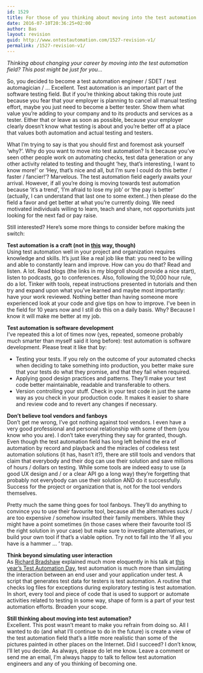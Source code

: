 ```yaml
---
id: 1529
title: For those of you thinking about moving into the test automation field
date: 2016-07-10T20:36:25+02:00
author: Bas
layout: revision
guid: http://www.ontestautomation.com/1527-revision-v1/
permalink: /1527-revision-v1/
---
```

_Thinking about changing your career by moving into the test automation field? This post might be just for you&#8230;_

So, you decided to become a test automation engineer / SDET / test automagician / &#8230; Excellent. Test automation is an important part of the software testing field. But if you&#8217;re thinking about taking this route just because you fear that your employer is planning to cancel all manual testing effort, maybe you just need to become a better tester. Show them what value you&#8217;re adding to your company and to its products and services as a tester. Either that or leave as soon as possible, because your employer clearly doesn&#8217;t know what testing is about and you&#8217;re better off at a place that values both automation and actual testing and testers.

What I&#8217;m trying to say is that you should first and foremost ask yourself &#8216;why?&#8217;. Why do you want to move into test automation? Is it because you&#8217;ve seen other people work on automating checks, test data generation or any other activity related to testing and thought &#8216;hey, that&#8217;s interesting, I want to know more!&#8217; or &#8216;Hey, that&#8217;s nice and all, but I&#8217;m sure I could do this better / faster / fancier!&#8217;? Marvelous. The test automation field eagerly awaits your arrival. However, if all you&#8217;re doing is moving towards test automation because &#8216;it&#8217;s a trend&#8217;, &#8216;I&#8217;m afraid to lose my job&#8217; or &#8216;the pay is better&#8217; (actually, I can understand that last one to some extent..) then please do the field a favor and get better at what you&#8217;re currently doing. We need motivated individuals willing to learn, teach and share, not opportunists just looking for the next fad or pay raise.

Still interested? Here&#8217;s some more things to consider before making the switch:

**Test automation is a craft (not in <a href="http://www.imdb.com/title/tt0115963/" target="_blank">this</a> way, though)**  
Using test automation well in your project and organization requires knowledge and skills. It&#8217;s just like a real job like that: you need to be willing and able to constantly learn and improve. How can you do that? Read and listen. A lot. Read blogs (the links in my blogroll should provide a nice start), listen to podcasts, go to conferences. Also, following the 10,000 hour rule, do a lot. Tinker with tools, repeat instructions presented in tutorials and then try and expand upon what you&#8217;ve learned and maybe most importantly: have your work reviewed. Nothing better than having someone more experienced look at your code and give tips on how to improve. I&#8217;ve been in the field for 10 years now and I still do this on a daily basis. Why? Because I know it will make me better at my job.

**Test automation is software development**  
I&#8217;ve repeated this a lot of times now (yes, repeated, someone probably much smarter than myself said it long before): test automation is software development. Please treat it like that by:

  * Testing your tests. If you rely on the outcome of your automated checks when deciding to take something into production, you better make sure that your tests do what they promise, and that they fail when required.
  * Applying good design practices and patterns. They&#8217;ll make your test code better maintainable, readable and transferable to others.
  * Version controlling your stuff. Check in your test code in just the same way as you check in your production code. It makes it easier to share and review code and to revert any changes if necessary.

**Don&#8217;t believe tool vendors and fanboys**  
Don&#8217;t get me wrong, I&#8217;ve got nothing against tool vendors. I even have a very good professional and personal relationship with some of them (you know who you are). I don&#8217;t take everything they say for granted, though. Even though the test automation field has long left behind the era of automation by record and playback and the miracles of codeless test automation solutions (it has, hasn&#8217;t it?), there are still tools and vendors that claim that everybody and their dog can use their solution and save millions of hours / dollars on testing. While some tools are indeed easy to use (a good UX design and / or a clear API go a long way) they&#8217;re forgetting that probably not everybody can use their solution AND do it successfully. Success for the project or organization that is, not for the tool vendors themselves.

Pretty much the same thing goes for tool fanboys. They&#8217;ll do anything to convince you to use their favourite tool, because all the alternatives suck / are too expensive / somehow insulted their family members. While they might have a point sometimes (in those cases where their favourite tool IS the right solution in your case) but make sure to investigate alternatives, or build your own tool if that&#8217;s a viable option. Try not to fall into the &#8216;if all you have is a hammer &#8230; &#8216; trap.

**Think beyond simulating user interaction**  
As <a href="http://www.thefriendlytester.co.uk/" target="_blank">Richard Bradshaw</a> explained much more eloquently in his talk at <a href="http://www.ontestautomation.com/review-test-automation-day-2016/" target="_blank">this year&#8217;s Test Automation Day</a>, test automation is much more than simulating the interaction between an end user and your application under test. A script that generates test data for testers is test automation. A routine that checks log files for exceptions during exploratory testing is test automation. In short, every tool and piece of code that is used to support or automate activities related to testing in some way, shape of form is a part of your test automation efforts. Broaden your scope.

**Still thinking about moving into test automation?**  
Excellent. This post wasn&#8217;t meant to make you refrain from doing so. All I wanted to do (and what I&#8217;ll continue to do in the future) is create a view of the test automation field that&#8217;s a little more realistic than some of the pictures painted in other places on the Internet. Did I succeed? I don&#8217;t know, I&#8217;ll let you decide. As always, please do let me know. Leave a comment or send me an email, I&#8217;m always happy to talk to fellow test automation engineers and any of you thinking of becoming one.
